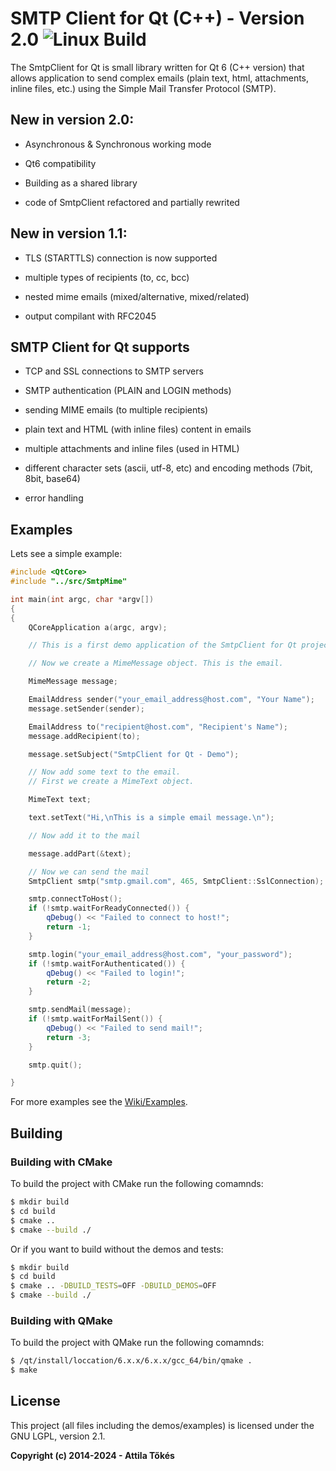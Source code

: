 SMTP Client for Qt (C++) - Version 2.0 ![Linux Build](https://github.com/bluetiger9/SmtpClient-for-Qt/actions/workflows/linux-build.yml/badge.svg)
=============================================

The SmtpClient for Qt is small library written for Qt 6 (C++ version) that allows application to send complex emails (plain text, html, attachments, inline files, etc.) using the Simple Mail Transfer Protocol (SMTP).

## New in version 2.0:
- Asynchronous & Synchronous working mode

- Qt6 compatibility

- Building as a shared library

- code of SmtpClient refactored and partially rewrited

## New in version 1.1:

- TLS (STARTTLS) connection is now supported

- multiple types of recipients (to, cc, bcc)

- nested mime emails (mixed/alternative, mixed/related)

- output compilant with RFC2045


## SMTP Client for Qt supports

- TCP and SSL connections to SMTP servers

- SMTP authentication (PLAIN and LOGIN methods)

- sending MIME emails (to multiple recipients)

- plain text and HTML (with inline files) content in emails

- multiple attachments and inline files (used in HTML)

- different character sets (ascii, utf-8, etc) and encoding methods (7bit, 8bit, base64)

- error handling

## Examples

Lets see a simple example:

```c++
#include <QtCore>
#include "../src/SmtpMime"

int main(int argc, char *argv[])
{
{
    QCoreApplication a(argc, argv);

    // This is a first demo application of the SmtpClient for Qt project

    // Now we create a MimeMessage object. This is the email.

    MimeMessage message;

    EmailAddress sender("your_email_address@host.com", "Your Name");
    message.setSender(sender);

    EmailAddress to("recipient@host.com", "Recipient's Name");
    message.addRecipient(to);

    message.setSubject("SmtpClient for Qt - Demo");

    // Now add some text to the email.
    // First we create a MimeText object.

    MimeText text;

    text.setText("Hi,\nThis is a simple email message.\n");

    // Now add it to the mail

    message.addPart(&text);

    // Now we can send the mail
    SmtpClient smtp("smtp.gmail.com", 465, SmtpClient::SslConnection);

    smtp.connectToHost();
    if (!smtp.waitForReadyConnected()) {
        qDebug() << "Failed to connect to host!";
        return -1;
    }

    smtp.login("your_email_address@host.com", "your_password");
    if (!smtp.waitForAuthenticated()) {
        qDebug() << "Failed to login!";
        return -2;
    }

    smtp.sendMail(message);
    if (!smtp.waitForMailSent()) {
        qDebug() << "Failed to send mail!";
        return -3;
    }

    smtp.quit();

}
```

For more examples see the [Wiki/Examples](https://github.com/bluetiger9/SmtpClient-for-Qt/wiki/Examples).

## Building

### Building with CMake

To build the project with CMake run the following comamnds:
```sh
$ mkdir build
$ cd build
$ cmake ..
$ cmake --build ./
```

Or if you want to build without the demos and tests:
```sh
$ mkdir build
$ cd build
$ cmake .. -DBUILD_TESTS=OFF -DBUILD_DEMOS=OFF
$ cmake --build ./
```

### Building with QMake

To build the project with QMake run the following comamnds:
```sh
$ /qt/install/loccation/6.x.x/6.x.x/gcc_64/bin/qmake .
$ make
```

## License

This project (all files including the demos/examples) is licensed under the GNU LGPL, version 2.1.


**Copyright (c) 2014-2024 - Attila Tőkés**
